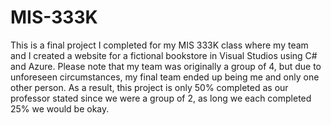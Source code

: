 # MIS-333K
This is a final project I completed for my MIS 333K class where my team and I created a website for a fictional bookstore in Visual Studios using C# and Azure.
Please note that my team was originally a group of 4, but due to unforeseen circumstances, my final team ended up being me and only one other person.
As a result, this project is only 50% completed as our professor stated since we were a group of 2, as long we each completed 25% we would be okay.

